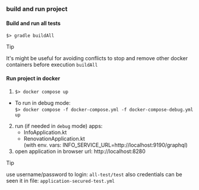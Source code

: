 ### build and run project

#### Build and run all tests  
   `$> gradle buildAll`

> [!Tip]
> It's might be useful for avoiding conflicts to stop and remove
> other docker containers before execution `buildAll` 

#### Run project in docker 
   1. `$> docker compose up`  
   * To run in debug mode:  
   `$> docker compose -f docker-compose.yml -f docker-compose-debug.yml up`   
   2. run (if needed in `debug` mode) apps:
      - InfoApplication.kt  
      - RenovationApplication.kt  
      (with env. vars: INFO_SERVICE_URL=http://localhost:9190/graphql)
   3. open application in browser url: http://localhost:8280    

> [!Tip]
> use username/password to login: `all-test/test` 
> also credentials can be seen it in file: `application-secured-test.yml` 
